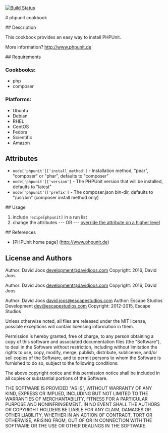 [![Build Status](https://travis-ci.org/djoos-cookbooks/phpunit.png)](http://travis-ci.org/djoos-cookbooks/phpunit)

# phpunit cookbook

## Description

This cookbook provides an easy way to install PHPUnit.

More information?
http://www.phpunit.de

## Requirements

### Cookbooks:

* php
* composer

### Platforms:

* Ubuntu
* Debian
* RHEL
* CentOS
* Fedora
* Scientific
* Amazon

## Attributes

* `node['phpunit']['install_method']` - Installation method, "pear", "composer" or "phar", defaults to "composer"
* `node['phpunit']['version']` - The PHPUnit version that will be installed, defaults to "latest"
* `node['phpunit']['prefix']` - The composer.json bin-dir, defaults to "/usr/bin" (composer install method only)

## Usage

1) include `recipe[phpunit]` in a run list
2) change the attributes
--- OR ---
[override the attribute on a higher level](http://wiki.opscode.com/display/chef/Attributes#Attributes-AttributesPrecedence)

## References

* [PHPUnit home page] (http://www.phpunit.de)

## License and Authors

Author: David Joos <development@davidjoos.com>
Copyright: 2016, David Joos

Author: David Joos <development@davidjoos.com>
Copyright: 2016, David Joos

Author: David Joos <david.joos@escapestudios.com>
Author: Escape Studios Development <dev@escapestudios.com>
Copyright: 2012-2015, Escape Studios

Unless otherwise noted, all files are released under the MIT license,
possible exceptions will contain licensing information in them.

Permission is hereby granted, free of charge, to any person obtaining a copy
of this software and associated documentation files (the "Software"), to deal
in the Software without restriction, including without limitation the rights
to use, copy, modify, merge, publish, distribute, sublicense, and/or sell
copies of the Software, and to permit persons to whom the Software is
furnished to do so, subject to the following conditions:

The above copyright notice and this permission notice shall be included in
all copies or substantial portions of the Software.

THE SOFTWARE IS PROVIDED "AS IS", WITHOUT WARRANTY OF ANY KIND, EXPRESS OR
IMPLIED, INCLUDING BUT NOT LIMITED TO THE WARRANTIES OF MERCHANTABILITY,
FITNESS FOR A PARTICULAR PURPOSE AND NONINFRINGEMENT. IN NO EVENT SHALL THE
AUTHORS OR COPYRIGHT HOLDERS BE LIABLE FOR ANY CLAIM, DAMAGES OR OTHER
LIABILITY, WHETHER IN AN ACTION OF CONTRACT, TORT OR OTHERWISE, ARISING FROM,
OUT OF OR IN CONNECTION WITH THE SOFTWARE OR THE USE OR OTHER DEALINGS IN
THE SOFTWARE.
